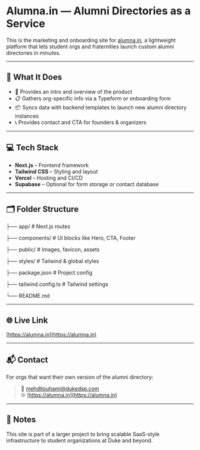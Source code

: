 # Alumna.in — Alumni Directories as a Service

This is the marketing and onboarding site for [alumna.in](https://alumna.in), a lightweight platform that lets student orgs and fraternities launch custom alumni directories in minutes.

---

## 🎯 What It Does

- 🎨 Provides an intro and overview of the product
- 📋 Gathers org-specific info via a Typeform or onboarding form
- 📦 Syncs data with backend templates to launch new alumni directory instances
- 📞 Provides contact and CTA for founders & organizers

---

## 💻 Tech Stack

- **Next.js** – Frontend framework
- **Tailwind CSS** – Styling and layout
- **Vercel** – Hosting and CI/CD
- **Supabase** – Optional for form storage or contact database

---

## 🗂️ Folder Structure

├── app/               # Next.js routes

├── components/        # UI blocks like Hero, CTA, Footer

├── public/            # Images, favicon, assets

├── styles/            # Tailwind & global styles

├── package.json       # Project config

├── tailwind.config.ts # Tailwind settings

└── README.md

---

## 🌐 Live Link

[https://alumna.in](https://alumna.in)

---

## 📬 Contact

For orgs that want their own version of the alumni directory:

> 💌 mehditouhami@dukedsp.com  
> 🌐 [https://alumna.in](https://alumna.in)

---

## 🧠 Notes

This site is part of a larger project to bring scalable SaaS-style infrastructure to student organizations at Duke and beyond.
